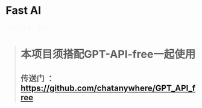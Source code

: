 # Fast AI

<span style="color: AliceBlue;">作者小学生，极菜 <span>
> # 本项目须搭配GPT-API-free一起使用
> ## 传送门 ： https://github.com/chatanywhere/GPT_API_free
